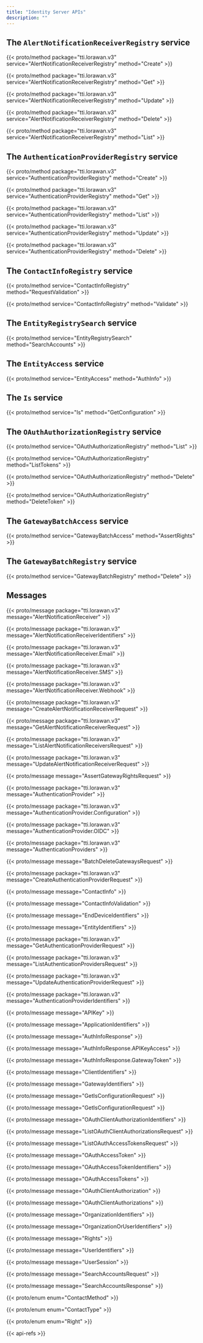 ```yaml
---
title: "Identity Server APIs"
description: ""
---
```


## The `AlertNotificationReceiverRegistry` service

{{< proto/method package="tti.lorawan.v3" service="AlertNotificationReceiverRegistry" method="Create" >}}

{{< proto/method package="tti.lorawan.v3" service="AlertNotificationReceiverRegistry" method="Get" >}}

{{< proto/method package="tti.lorawan.v3" service="AlertNotificationReceiverRegistry" method="Update" >}}

{{< proto/method package="tti.lorawan.v3" service="AlertNotificationReceiverRegistry" method="Delete" >}}

{{< proto/method package="tti.lorawan.v3" service="AlertNotificationReceiverRegistry" method="List" >}}

## The `AuthenticationProviderRegistry` service

{{< proto/method package="tti.lorawan.v3" service="AuthenticationProviderRegistry" method="Create" >}}

{{< proto/method package="tti.lorawan.v3" service="AuthenticationProviderRegistry" method="Get" >}}

{{< proto/method package="tti.lorawan.v3" service="AuthenticationProviderRegistry" method="List" >}}

{{< proto/method package="tti.lorawan.v3" service="AuthenticationProviderRegistry" method="Update" >}}

{{< proto/method package="tti.lorawan.v3" service="AuthenticationProviderRegistry" method="Delete" >}}

## The `ContactInfoRegistry` service

{{< proto/method service="ContactInfoRegistry" method="RequestValidation" >}}

{{< proto/method service="ContactInfoRegistry" method="Validate" >}}

## The `EntityRegistrySearch` service

{{< proto/method service="EntityRegistrySearch" method="SearchAccounts" >}}

## The `EntityAccess` service

{{< proto/method service="EntityAccess" method="AuthInfo" >}}

## The `Is` service

{{< proto/method service="Is" method="GetConfiguration" >}}

## The `OAuthAuthorizationRegistry` service

{{< proto/method service="OAuthAuthorizationRegistry" method="List" >}}

{{< proto/method service="OAuthAuthorizationRegistry" method="ListTokens" >}}

{{< proto/method service="OAuthAuthorizationRegistry" method="Delete" >}}

{{< proto/method service="OAuthAuthorizationRegistry" method="DeleteToken" >}}

## The `GatewayBatchAccess` service

{{< proto/method service="GatewayBatchAccess" method="AssertRights" >}}

## The `GatewayBatchRegistry` service

{{< proto/method service="GatewayBatchRegistry" method="Delete" >}}

## Messages

{{< proto/message package="tti.lorawan.v3" message="AlertNotificationReceiver" >}}

{{< proto/message package="tti.lorawan.v3" message="AlertNotificationReceiverIdentifiers" >}}

{{< proto/message package="tti.lorawan.v3" message="AlertNotificationReceiver.Email" >}}

{{< proto/message package="tti.lorawan.v3" message="AlertNotificationReceiver.SMS" >}}

{{< proto/message package="tti.lorawan.v3" message="AlertNotificationReceiver.Webhook" >}}

{{< proto/message package="tti.lorawan.v3" message="CreateAlertNotificationReceiverRequest" >}}

{{< proto/message package="tti.lorawan.v3" message="GetAlertNotificationReceiverRequest" >}}

{{< proto/message package="tti.lorawan.v3" message="ListAlertNotificationReceiversRequest" >}}

{{< proto/message package="tti.lorawan.v3" message="UpdateAlertNotificationReceiverRequest" >}}

{{< proto/message message="AssertGatewayRightsRequest" >}}

{{< proto/message package="tti.lorawan.v3" message="AuthenticationProvider" >}}

{{< proto/message package="tti.lorawan.v3" message="AuthenticationProvider.Configuration" >}}

{{< proto/message package="tti.lorawan.v3" message="AuthenticationProvider.OIDC" >}}

{{< proto/message package="tti.lorawan.v3" message="AuthenticationProviders" >}}

{{< proto/message message="BatchDeleteGatewaysRequest" >}}

{{< proto/message package="tti.lorawan.v3" message="CreateAuthenticationProviderRequest" >}}

{{< proto/message message="ContactInfo" >}}

{{< proto/message message="ContactInfoValidation" >}}

{{< proto/message message="EndDeviceIdentifiers" >}}

{{< proto/message message="EntityIdentifiers" >}}

{{< proto/message package="tti.lorawan.v3" message="GetAuthenticationProviderRequest" >}}

{{< proto/message package="tti.lorawan.v3" message="ListAuthenticationProvidersRequest" >}}

{{< proto/message package="tti.lorawan.v3" message="UpdateAuthenticationProviderRequest" >}}

{{< proto/message package="tti.lorawan.v3" message="AuthenticationProviderIdentifiers" >}}

{{< proto/message message="APIKey" >}}

{{< proto/message message="ApplicationIdentifiers" >}}

{{< proto/message message="AuthInfoResponse" >}}

{{< proto/message message="AuthInfoResponse.APIKeyAccess" >}}

{{< proto/message message="AuthInfoResponse.GatewayToken" >}}

{{< proto/message message="ClientIdentifiers" >}}

{{< proto/message message="GatewayIdentifiers" >}}

{{< proto/message message="GetIsConfigurationRequest" >}}

{{< proto/message message="GetIsConfigurationRequest" >}}

{{< proto/message message="OAuthClientAuthorizationIdentifiers" >}}

{{< proto/message message="ListOAuthClientAuthorizationsRequest" >}}

{{< proto/message message="ListOAuthAccessTokensRequest" >}}

{{< proto/message message="OAuthAccessToken" >}}

{{< proto/message message="OAuthAccessTokenIdentifiers" >}}

{{< proto/message message="OAuthAccessTokens" >}}

{{< proto/message message="OAuthClientAuthorization" >}}

{{< proto/message message="OAuthClientAuthorizations" >}}

{{< proto/message message="OrganizationIdentifiers" >}}

{{< proto/message message="OrganizationOrUserIdentifiers" >}}

{{< proto/message message="Rights" >}}

{{< proto/message message="UserIdentifiers" >}}

{{< proto/message message="UserSession" >}}

{{< proto/message message="SearchAccountsRequest" >}}

{{< proto/message message="SearchAccountsResponse" >}}

<!-- ## Enums -->

{{< proto/enum enum="ContactMethod" >}}

{{< proto/enum enum="ContactType" >}}

{{< proto/enum enum="Right" >}}

{{< api-refs >}}
